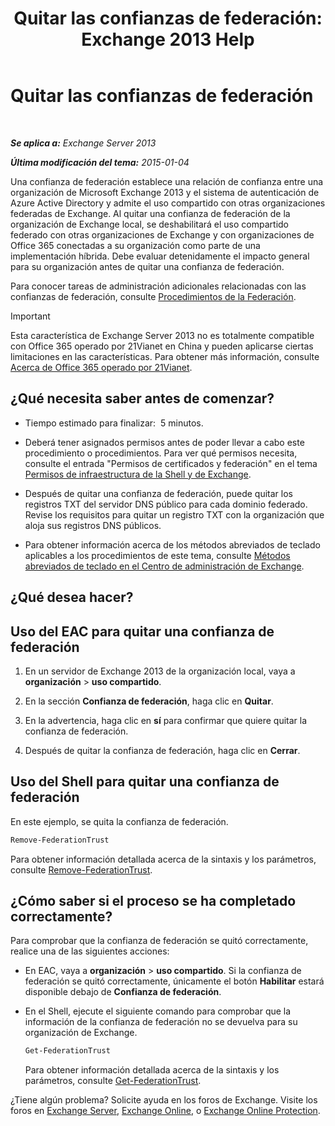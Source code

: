 ﻿---
title: 'Quitar las confianzas de federación: Exchange 2013 Help'
TOCTitle: Quitar las confianzas de federación
ms:assetid: dc4d126d-b567-470d-a5d0-e1402bf8f369
ms:mtpsurl: https://technet.microsoft.com/es-es/library/JJ657500(v=EXCHG.150)
ms:contentKeyID: 49895959
ms.date: 04/23/2018
mtps_version: v=EXCHG.150
ms.translationtype: HT
---

# Quitar las confianzas de federación

 

_**Se aplica a:** Exchange Server 2013_

_**Última modificación del tema:** 2015-01-04_

Una confianza de federación establece una relación de confianza entre una organización de Microsoft Exchange 2013 y el sistema de autenticación de Azure Active Directory y admite el uso compartido con otras organizaciones federadas de Exchange. Al quitar una confianza de federación de la organización de Exchange local, se deshabilitará el uso compartido federado con otras organizaciones de Exchange y con organizaciones de Office 365 conectadas a su organización como parte de una implementación híbrida. Debe evaluar detenidamente el impacto general para su organización antes de quitar una confianza de federación.

Para conocer tareas de administración adicionales relacionadas con las confianzas de federación, consulte [Procedimientos de la Federación](federation-procedures-exchange-2013-help.md).


> [!IMPORTANT]
> Esta característica de Exchange Server 2013 no es totalmente compatible con Office 365 operado por 21Vianet en China y pueden aplicarse ciertas limitaciones en las características. Para obtener más información, consulte <A href="https://go.microsoft.com/fwlink/?linkid=313640">Acerca de Office 365 operado por 21Vianet</A>.



## ¿Qué necesita saber antes de comenzar?

  - Tiempo estimado para finalizar:  5 minutos.

  - Deberá tener asignados permisos antes de poder llevar a cabo este procedimiento o procedimientos. Para ver qué permisos necesita, consulte el entrada "Permisos de certificados y federación" en el tema [Permisos de infraestructura de la Shell y de Exchange](exchange-and-shell-infrastructure-permissions-exchange-2013-help.md).

  - Después de quitar una confianza de federación, puede quitar los registros TXT del servidor DNS público para cada dominio federado. Revise los requisitos para quitar un registro TXT con la organización que aloja sus registros DNS públicos.

  - Para obtener información acerca de los métodos abreviados de teclado aplicables a los procedimientos de este tema, consulte [Métodos abreviados de teclado en el Centro de administración de Exchange](keyboard-shortcuts-in-the-exchange-admin-center-exchange-online-protection-help.md).

## ¿Qué desea hacer?

## Uso del EAC para quitar una confianza de federación

1.  En un servidor de Exchange 2013 de la organización local, vaya a **organización** \> **uso compartido**.

2.  En la sección **Confianza de federación**, haga clic en **Quitar**.

3.  En la advertencia, haga clic en **sí** para confirmar que quiere quitar la confianza de federación.

4.  Después de quitar la confianza de federación, haga clic en **Cerrar**.

## Uso del Shell para quitar una confianza de federación

En este ejemplo, se quita la confianza de federación.

```powershell
Remove-FederationTrust
```

Para obtener información detallada acerca de la sintaxis y los parámetros, consulte [Remove-FederationTrust](https://technet.microsoft.com/es-es/library/dd351153\(v=exchg.150\)).

## ¿Cómo saber si el proceso se ha completado correctamente?

Para comprobar que la confianza de federación se quitó correctamente, realice una de las siguientes acciones:

  - En EAC, vaya a **organización** \> **uso compartido**. Si la confianza de federación se quitó correctamente, únicamente el botón **Habilitar** estará disponible debajo de **Confianza de federación**.

  - En el Shell, ejecute el siguiente comando para comprobar que la información de la confianza de federación no se devuelva para su organización de Exchange.
    
    ```powershell
    Get-FederationTrust
    ```
    
    Para obtener información detallada acerca de la sintaxis y los parámetros, consulte [Get-FederationTrust](https://technet.microsoft.com/es-es/library/dd351262\(v=exchg.150\)).

¿Tiene algún problema? Solicite ayuda en los foros de Exchange. Visite los foros en [Exchange Server](https://go.microsoft.com/fwlink/p/?linkid=60612), [Exchange Online](https://go.microsoft.com/fwlink/p/?linkid=267542), o [Exchange Online Protection](https://go.microsoft.com/fwlink/p/?linkid=285351).

